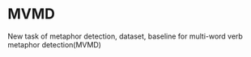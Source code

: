 # MVMD
New task of metaphor detection, dataset, baseline for multi-word verb metaphor detection(MVMD)
